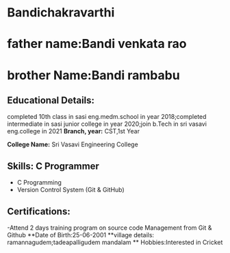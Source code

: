 # Bandichakravarthi
# father name:Bandi venkata rao
# brother Name:Bandi rambabu
## Educational Details:
completed 10th class in sasi eng.medm.school in year 2018;completed intermediate in sasi junior college in year 2020;join b.Tech in sri vasavi eng.college in 2021
**Branch, year:** CST,1st Year

**College Name:** Sri Vasavi Engineering College

## Skills: C Programmer

- C Programming
- Version Control System (Git & GitHub)

## Certifications:
-Attend 2 days training program on source code Management from Git & Github
**Date of Birth:25-06-2001
**village details: ramannagudem;tadeapalligudem mandalam
** Hobbies:Interested in Cricket
